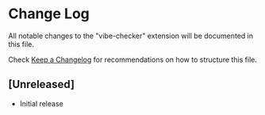 # Change Log

All notable changes to the "vibe-checker" extension will be documented in this file.

Check [Keep a Changelog](http://keepachangelog.com/) for recommendations on how to structure this file.

## [Unreleased]

- Initial release